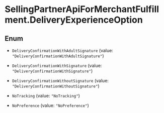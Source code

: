 # SellingPartnerApiForMerchantFulfillment.DeliveryExperienceOption

## Enum


* `DeliveryConfirmationWithAdultSignature` (value: `"DeliveryConfirmationWithAdultSignature"`)

* `DeliveryConfirmationWithSignature` (value: `"DeliveryConfirmationWithSignature"`)

* `DeliveryConfirmationWithoutSignature` (value: `"DeliveryConfirmationWithoutSignature"`)

* `NoTracking` (value: `"NoTracking"`)

* `NoPreference` (value: `"NoPreference"`)


